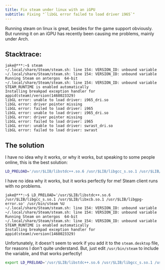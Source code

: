 ```yaml
---
title: Fix steam under linux with an iGPU
subtitle: Fixing "`libGL error failed to load driver i965`"
---
```


Running steam on linux is great, besides for the game support obviously. But running it on an iGPU has recently been causing me problems, mainly under Arch.

## Stacktrace:
```text
jake@***:~$ steam
~/.local/share/Steam/steam.sh: line 154: VERSION_ID: unbound variable
~/.local/share/Steam/steam.sh: line 154: VERSION_ID: unbound variable
Running Steam on antergos  64-bit
~/.local/share/Steam/steam.sh: line 154: VERSION_ID: unbound variable
STEAM_RUNTIME is enabled automatically
Installing breakpad exception handler for appid(steam)/version(1468023329)
libGL error: unable to load driver: i965_dri.so
libGL error: driver pointer missing
libGL error: failed to load driver: i965
libGL error: unable to load driver: i965_dri.so
libGL error: driver pointer missing
libGL error: failed to load driver: i965
libGL error: unable to load driver: swrast_dri.so
libGL error: failed to load driver: swrast
```

## The solution
I have no idea why it works, or why it works, but speaking to some people online, this is the best solution:

```bash
LD_PRELOAD='/usr/$LIB/libstdc++.so.6 /usr/$LIB/libgcc_s.so.1 /usr/$LIB/libxcb.so.1 /usr/$LIB/libgpg-error.so' /usr/bin/steam %U
```

I have no idea why it works, but it works perfectly for me! Steam client runs with no problems.

```text
jake@***:~$ LD_PRELOAD='/usr/$LIB/libstdc++.so.6 /usr/$LIB/libgcc_s.so.1 /usr/$LIB/libxcb.so.1 /usr/$LIB/libgpg-error.so' /usr/bin/steam %U
~/.local/share/Steam/steam.sh: line 154: VERSION_ID: unbound variable
~/.local/share/Steam/steam.sh: line 154: VERSION_ID: unbound variable
Running Steam on antergos  64-bit
~/.local/share/Steam/steam.sh: line 154: VERSION_ID: unbound variable
STEAM_RUNTIME is enabled automatically
Installing breakpad exception handler for appid(steam)/version(1468023329)
```

Unfortunately, it doesn't seem to work if you add it to the `steam.desktop` file, for reasons I don't quite understand. But, just edit `/usr/bin/steam` to include the variable, and that works perfectly!

```bash
export LD_PRELOAD='/usr/$LIB/libstdc++.so.6 /usr/$LIB/libgcc_s.so.1 /usr/$LIB/libxcb.so.1 /usr/$LIB/libgpg-error.so'
```
